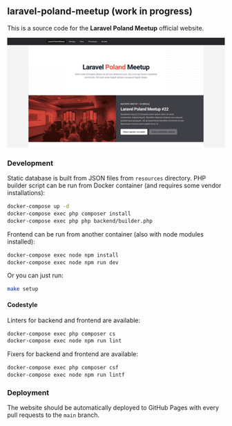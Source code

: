 ## laravel-poland-meetup (work in progress)
This is a source code for the **Laravel Poland Meetup** official website.

![./screenshot.png](./screenshot.png)

### Development
Static database is built from JSON files from `resources` directory. PHP builder script can be run from Docker container (and requires some vendor installations):
```bash
docker-compose up -d
docker-compose exec php composer install
docker-compose exec php php backend/builder.php
```

Frontend can be run from another container (also with node modules installed):
```bash
docker-compose exec node npm install
docker-compose exec node npm run dev
```

Or you can just run:
```bash
make setup
```

#### Codestyle
Linters for backend and frontend are available:
```bash
docker-compose exec php composer cs
docker-compose exec node npm run lint
```

Fixers for backend and frontend are available:
```bash
docker-compose exec php composer csf
docker-compose exec node npm run lintf
```

### Deployment
The website should be automatically deployed to GitHub Pages with every pull requests to the `main` branch.
